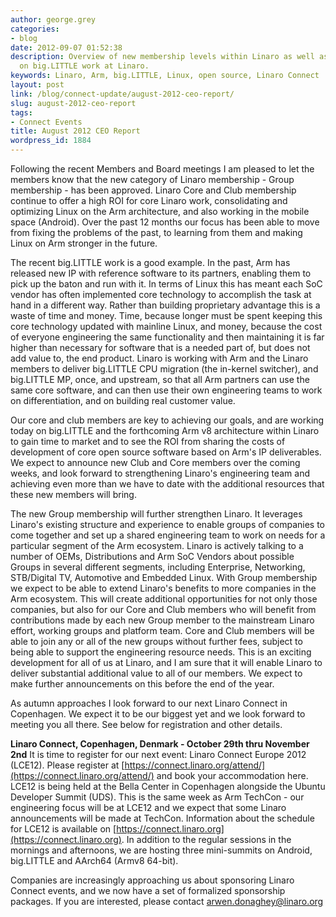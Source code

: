 ```yaml
---
author: george.grey
categories:
- blog
date: 2012-09-07 01:52:38
description: Overview of new membership levels within Linaro as well as an update
  on big.LITTLE work at Linaro.
keywords: Linaro, Arm, big.LITTLE, Linux, open source, Linaro Connect
layout: post
link: /blog/connect-update/august-2012-ceo-report/
slug: august-2012-ceo-report
tags:
- Connect Events
title: August 2012 CEO Report
wordpress_id: 1884
---
```


Following the recent Members and Board meetings I am pleased to let the members know that the new category of Linaro membership - Group membership - has been approved. Linaro Core and Club membership continue to offer a high ROI for core Linaro work, consolidating and optimizing Linux on the Arm architecture, and also working in the mobile space (Android). Over the past 12 months our focus has been able to move from fixing the problems of the past, to learning from them and making Linux on Arm stronger in the future.

The recent big.LITTLE work is a good example. In the past, Arm has released new IP with reference software to its partners, enabling them to pick up the baton and run with it. In terms of Linux this has meant each SoC vendor has often implemented core technology to accomplish the task at hand in a different way. Rather than building proprietary advantage this is a waste of time and money. Time, because longer must be spent keeping this core technology updated with mainline Linux, and money, because the cost of everyone engineering the same functionality and then maintaining it is far higher than necessary for software that is a needed part of, but does not add value to, the end product. Linaro is working with Arm and the Linaro members to deliver big.LITTLE CPU migration (the in-kernel switcher), and big.LITTLE MP, once, and upstream, so that all Arm partners can use the same core software, and can then use their own engineering teams to work on differentiation, and on building real customer value.

Our core and club members are key to achieving our goals, and are working today on big.LITTLE and the forthcoming Arm v8 architecture within Linaro to gain time to market and to see the ROI from sharing the costs of development of core open source software based on Arm's IP deliverables. We expect to announce new Club and Core members over the coming weeks, and look forward to strengthening Linaro's engineering team and achieving even more than we have to date with the additional resources that these new members will bring.

The new Group membership will further strengthen Linaro. It leverages Linaro's existing structure and experience to enable groups of companies to come together and set up a shared engineering team to work on needs for a particular segment of the Arm ecosystem. Linaro is actively talking to a number of OEMs, Distributions and Arm SoC Vendors about possible Groups in several different segments, including Enterprise, Networking, STB/Digital TV, Automotive and Embedded Linux. With Group membership we expect to be able to extend Linaro's benefits to more companies in the Arm ecosystem. This will create additional opportunities for not only those companies, but also for our Core and Club members who will benefit from contributions made by each new Group member to the mainstream Linaro effort, working groups and platform team. Core and Club members will be able to join any or all of the new groups without further fees, subject to being able to support the engineering resource needs. This is an exciting development for all of us at Linaro, and I am sure that it will enable Linaro to deliver substantial additional value to all of our members. We expect to make further announcements on this before the end of the year.

As autumn approaches I look forward to our next Linaro Connect in Copenhagen. We expect it to be our biggest yet and we look forward to meeting you all there. See below for registration and other details.

**Linaro Connect, Copenhagen, Denmark - October 29th thru November 2nd**
It is time to register for our next event: Linaro Connect Europe 2012 (LCE12). Please register at [https://connect.linaro.org/attend/](https://connect.linaro.org/attend/) and book your accommodation here. LCE12 is being held at the Bella Center in Copenhagen alongside the Ubuntu Developer Summit (UDS). This is the same week as Arm TechCon - our engineering focus will be at LCE12 and we expect that some Linaro announcements will be made at TechCon.
Information about the schedule for LCE12 is available on [https://connect.linaro.org](https://connect.linaro.org). In addition to the regular sessions in the mornings and afternoons, we are hosting three mini-summits on Android, big.LITTLE and AArch64 (Armv8 64-bit).

Companies are increasingly approaching us about sponsoring Linaro Connect events, and we now have a set of formalized sponsorship packages. If you are interested, please contact [arwen.donaghey@linaro.org](mailto:arwen.donaghey@linaro.org)